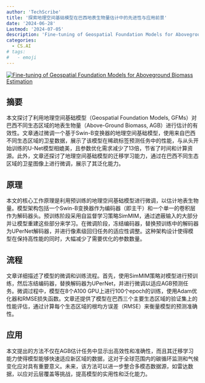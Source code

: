 ```yaml
---
author: 'TechScribe'
title: '探索地理空间基础模型在巴西地表生物量估计中的先进性与应用前景'
date: '2024-06-28'
Lastmod: '2024-07-05'
description: 'Fine-tuning of Geospatial Foundation Models for Aboveground Biomass Estimation'
categories:
  - CS.AI
# tags:
#   - emoji
---
```


[![Fine-tuning of Geospatial Foundation Models for Aboveground Biomass Estimation](https://arxiv-research-1301205113.cos.ap-guangzhou.myqcloud.com/images/2406.19888v1.pdf_0.jpg)](https://arxiv.org/abs/2406.19888v1)

## 摘要

本文探讨了利用地理空间基础模型（Geospatial Foundation Models, GFMs）对巴西不同生态区域的地表生物量（Above-Ground Biomass, AGB）进行估计的有效性。文章通过微调一个基于Swin-B变换器的地理空间基础模型，使用来自巴西不同生态区域的卫星数据，展示了该模型在稀疏标签预测任务中的性能，与从头开始训练的U-Net模型相媲美，且参数优化需求减少了13倍，节省了时间和计算资源。此外，文章还探讨了地理空间基础模型的迁移学习能力，通过在巴西不同生态区域的卫星图像上进行微调，展示了其泛化能力。<!--more-->

## 原理

本文的核心工作原理是利用预训练的地理空间基础模型进行微调，以估计地表生物量。模型架构包括一个Swin-B变换器作为编码器（即主干）和一个单一的卷积层作为解码器头。预训练阶段采用自监督学习策略SimMIM，通过遮蔽输入的大部分并让模型重建这些部分来学习。在微调阶段，冻结编码器，替换预训练中的解码器为UPerNet解码器，并进行像素级回归任务的适应性调整。这种架构设计使得模型在保持高性能的同时，大幅减少了需要优化的参数数量。

## 流程

文章详细描述了模型的微调和训练流程。首先，使用SimMIM策略对模型进行预训练，然后冻结编码器，替换解码器为UPerNet，并进行微调以适应AGB预测任务。微调过程中，模型在8个A100 GPU上进行100个epoch的训练，使用Adam优化器和RMSE损失函数。文章还提供了模型在巴西三个主要生态区域的验证集上的性能评估，通过计算每个生态区域的根均方误差（RMSE）来衡量模型的预测准确性。

## 应用

本文提出的方法不仅在AGB估计任务中显示出高效性和准确性，而且其迁移学习能力使得模型能够快速适应新区域的数据，这对于全球范围内的碳循环监测和气候变化应对具有重要意义。未来，该方法可以进一步整合多模态数据源，如雷达数据，以应对云层覆盖等挑战，提高模型的实用性和泛化能力。